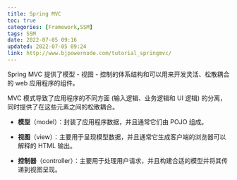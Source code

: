 ```yaml
---
title: Spring MVC
toc: true
categories: [Framework,SSM]
tags: SSM
date: 2022-07-05 09:16
updated: 2022-07-05 09:24
link: http://www.bjpowernode.com/tutorial_springmvc/
---
```


Spring MVC 提供了模型 - 视图 - 控制的体系结构和可以用来开发灵活、松散耦合的 web 应用程序的组件。

MVC 模式导致了应用程序的不同方面 (输入逻辑、业务逻辑和 UI 逻辑) 的分离，同时提供了在这些元素之间的松散耦合。

- **模型**（model）：封装了应用程序数据，并且通常它们由 POJO 组成。
	
- **视图**（view）：主要用于呈现模型数据，并且通常它生成客户端的浏览器可以解释的 HTML 输出。
	
- **控制器**（controller）：主要用于处理用户请求，并且构建合适的模型并将其传递到视图呈现。

<!-- more -->
